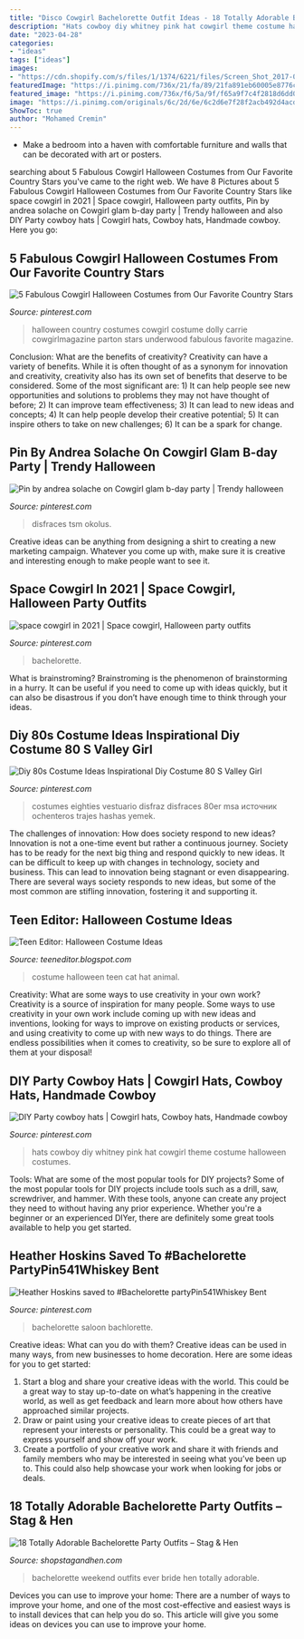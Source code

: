 ```yaml
---
title: "Disco Cowgirl Bachelorette Outfit Ideas - 18 Totally Adorable Bachelorette Party Outfits – Stag &amp; Hen"
description: "Hats cowboy diy whitney pink hat cowgirl theme costume halloween costumes"
date: "2023-04-28"
categories:
- "ideas"
tags: ["ideas"]
images:
- "https://cdn.shopify.com/s/files/1/1374/6221/files/Screen_Shot_2017-06-21_at_6.43.28_PM_grande.png?v=1498085042"
featuredImage: "https://i.pinimg.com/736x/21/fa/89/21fa891eb60005e8776c73f6a5cecb4d.jpg"
featured_image: "https://i.pinimg.com/736x/f6/5a/9f/f65a9f7c4f2818d6dd0ed1e38890b7a4--cowgirl-halloween-costume-halloween-costume-ideas.jpg"
image: "https://i.pinimg.com/originals/6c/2d/6e/6c2d6e7f28f2acb492d4acd24744a9b4.jpg"
ShowToc: true
author: "Mohamed Cremin"
---
```



- Make a bedroom into a haven with comfortable furniture and walls that can be decorated with art or posters.

	

		
searching about 5 Fabulous Cowgirl Halloween Costumes from Our Favorite Country Stars you've came to the right web. We have 8 Pictures about 5 Fabulous Cowgirl Halloween Costumes from Our Favorite Country Stars like space cowgirl in 2021 | Space cowgirl, Halloween party outfits, Pin by andrea solache on Cowgirl glam b-day party | Trendy halloween and also DIY Party cowboy hats | Cowgirl hats, Cowboy hats, Handmade cowboy. Here you go:
		
    
## 5 Fabulous Cowgirl Halloween Costumes From Our Favorite Country Stars

<img loading=lazy src="https://i.pinimg.com/736x/f6/5a/9f/f65a9f7c4f2818d6dd0ed1e38890b7a4--cowgirl-halloween-costume-halloween-costume-ideas.jpg" onerror="this.onerror=null;this.src='https://tse3.mm.bing.net/th?id=OIP.JkIULV_UrPToCCG5j9-xMAHaHa&amp;pid=15.1';" alt="5 Fabulous Cowgirl Halloween Costumes from Our Favorite Country Stars">

_Source: pinterest.com_

>halloween country costumes cowgirl costume dolly carrie cowgirlmagazine parton stars underwood fabulous favorite magazine. 

	

Conclusion: What are the benefits of creativity?
Creativity can have a variety of benefits. While it is often thought of as a synonym for innovation and creativity, creativity also has its own set of benefits that deserve to be considered. Some of the most significant are: 1) It can help people see new opportunities and solutions to problems they may not have thought of before; 2) It can improve team effectiveness; 3) It can lead to new ideas and concepts; 4) It can help people develop their creative potential; 5) It can inspire others to take on new challenges; 6) It can be a spark for change.

    
## Pin By Andrea Solache On Cowgirl Glam B-day Party | Trendy Halloween

<img loading=lazy src="https://i.pinimg.com/originals/47/78/a1/4778a1190b8f73b2097ee6da7b597490.jpg" onerror="this.onerror=null;this.src='https://tse1.mm.bing.net/th?id=OIP.1-2nZbQQTZq6EOFzjtoKhAHaIW&amp;pid=15.1';" alt="Pin by andrea solache on Cowgirl glam b-day party | Trendy halloween">

_Source: pinterest.com_

>disfraces tsm okolus. 

	

Creative ideas can be anything from designing a shirt to creating a new marketing campaign. Whatever you come up with, make sure it is creative and interesting enough to make people want to see it.

    
## Space Cowgirl In 2021 | Space Cowgirl, Halloween Party Outfits

<img loading=lazy src="https://i.pinimg.com/736x/21/fa/89/21fa891eb60005e8776c73f6a5cecb4d.jpg" onerror="this.onerror=null;this.src='https://tse1.mm.bing.net/th?id=OIP.YWnqGwCXQr3wZdJ6KLHUPwHaLF&amp;pid=15.1';" alt="space cowgirl in 2021 | Space cowgirl, Halloween party outfits">

_Source: pinterest.com_

>bachelorette. 

	

What is brainstroming? Brainstroming is the phenomenon of brainstorming in a hurry. It can be useful if you need to come up with ideas quickly, but it can also be disastrous if you don’t have enough time to think through your ideas.

    
## Diy 80s Costume Ideas Inspirational Diy Costume 80 S Valley Girl

<img loading=lazy src="https://i.pinimg.com/originals/36/70/0d/36700dd603d8c0161e75292ac2517e71.jpg" onerror="this.onerror=null;this.src='https://tse4.mm.bing.net/th?id=OIP.YtEpEM09GXRv91-XapWf8gHaHa&amp;pid=15.1';" alt="Diy 80s Costume Ideas Inspirational Diy Costume 80 S Valley Girl">

_Source: pinterest.com_

>costumes eighties vestuario disfraz disfraces 80er msa источник ochenteros trajes hashas yemek. 

	

The challenges of innovation: How does society respond to new ideas?
Innovation is not a one-time event but rather a continuous journey. Society has to be ready for the next big thing and respond quickly to new ideas. It can be difficult to keep up with changes in technology, society and business. This can lead to innovation being stagnant or even disappearing. There are several ways society responds to new ideas, but some of the most common are stifling innovation, fostering it and supporting it.

    
## Teen Editor: Halloween Costume Ideas

<img loading=lazy src="https://3.bp.blogspot.com/-J_U5DrTiPYo/TqsVxSej9BI/AAAAAAAAAAM/k7lcN1LPQvM/s1600/Costume+1.jpg" onerror="this.onerror=null;this.src='https://tse2.mm.bing.net/th?id=OIP.pZqModepKOVVLfzritFs7gAAAA&amp;pid=15.1';" alt="Teen Editor: Halloween Costume Ideas">

_Source: teeneditor.blogspot.com_

>costume halloween teen cat hat animal. 

	

Creativity: What are some ways to use creativity in your own work?
Creativity is a source of inspiration for many people. Some ways to use creativity in your own work include coming up with new ideas and inventions, looking for ways to improve on existing products or services, and using creativity to come up with new ways to do things. There are endless possibilities when it comes to creativity, so be sure to explore all of them at your disposal!

    
## DIY Party Cowboy Hats | Cowgirl Hats, Cowboy Hats, Handmade Cowboy

<img loading=lazy src="https://i.pinimg.com/originals/80/c9/5c/80c95c0313b04e71b056fc6d4f0175d8.jpg" onerror="this.onerror=null;this.src='https://tse4.mm.bing.net/th?id=OIP.1XDqfEbrxT9ILMKEuM7l9wHaN-&amp;pid=15.1';" alt="DIY Party cowboy hats | Cowgirl hats, Cowboy hats, Handmade cowboy">

_Source: pinterest.com_

>hats cowboy diy whitney pink hat cowgirl theme costume halloween costumes. 

	

Tools: What are some of the most popular tools for DIY projects?
Some of the most popular tools for DIY projects include tools such as a drill, saw, screwdriver, and hammer. With these tools, anyone can create any project they need to without having any prior experience. Whether you're a beginner or an experienced DIYer, there are definitely some great tools available to help you get started.

    
## Heather Hoskins Saved To #Bachelorette PartyPin541Whiskey Bent

<img loading=lazy src="https://i.pinimg.com/originals/6c/2d/6e/6c2d6e7f28f2acb492d4acd24744a9b4.jpg" onerror="this.onerror=null;this.src='https://tse4.mm.bing.net/th?id=OIP.Z036rYJE59p85BKvoJ1SdAHaE7&amp;pid=15.1';" alt="Heather Hoskins saved to #Bachelorette partyPin541Whiskey Bent">

_Source: pinterest.com_

>bachelorette saloon bachlorette. 

	

Creative ideas: What can you do with them?
Creative ideas can be used in many ways, from new businesses to home decoration. Here are some ideas for you to get started: 
1. Start a blog and share your creative ideas with the world. This could be a great way to stay up-to-date on what’s happening in the creative world, as well as get feedback and learn more about how others have approached similar projects. 
2. Draw or paint using your creative ideas to create pieces of art that represent your interests or personality. This could be a great way to express yourself and show off your work. 
3. Create a portfolio of your creative work and share it with friends and family members who may be interested in seeing what you’ve been up to. This could also help showcase your work when looking for jobs or deals. 

    
## 18 Totally Adorable Bachelorette Party Outfits – Stag &amp; Hen

<img loading=lazy src="https://cdn.shopify.com/s/files/1/1374/6221/files/Screen_Shot_2017-06-21_at_6.43.28_PM_grande.png?v=1498085042" onerror="this.onerror=null;this.src='https://tse4.mm.bing.net/th?id=OIP.P8zNgkY6rOCpk0SalpFcYQHaFo&amp;pid=15.1';" alt="18 Totally Adorable Bachelorette Party Outfits – Stag &amp; Hen">

_Source: shopstagandhen.com_

>bachelorette weekend outfits ever bride hen totally adorable. 

	

Devices you can use to improve your home:
There are a number of ways to improve your home, and one of the most cost-effective and easiest ways is to install devices that can help you do so. This article will give you some ideas on devices you can use to improve your home.

